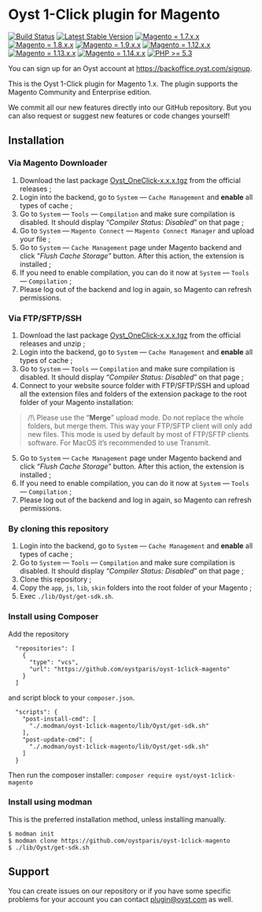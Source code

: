 # Oyst 1-Click plugin for Magento

[![Build Status](https://travis-ci.org/oystparis/oyst-1click-magento.svg?branch=master)](https://travis-ci.org/oystparis/oyst-1click-magento)
[![Latest Stable Version](https://img.shields.io/badge/latest-1.0.1-green.svg)](https://github.com/oystparis/oyst-1click-magento/releases)
[![Magento = 1.7.x.x](https://img.shields.io/badge/magento-1.7-blue.svg)](#)
[![Magento = 1.8.x.x](https://img.shields.io/badge/magento-1.8-blue.svg)](#)
[![Magento = 1.9.x.x](https://img.shields.io/badge/magento-1.9-blue.svg)](#)
[![Magento = 1.12.x.x](https://img.shields.io/badge/magento-1.12-blue.svg)](#)
[![Magento = 1.13.x.x](https://img.shields.io/badge/magento-1.13-blue.svg)](#)
[![Magento = 1.14.x.x](https://img.shields.io/badge/magento-1.14-blue.svg)](#)
[![PHP >= 5.3](https://img.shields.io/badge/php-%3E=5.3-green.svg)](#)

You can sign up for an Oyst account at https://backoffice.oyst.com/signup.

This is the Oyst 1-Click plugin for Magento 1.x.
The plugin supports the Magento Community and Enterprise edition.

We commit all our new features directly into our GitHub repository.
But you can also request or suggest new features or code changes yourself!

## Installation

### Via Magento Downloader

1. Download the last package [Oyst_OneClick-x.x.x.tgz](https://github.com/oystparis/oyst-1click-magento/releases) from the official releases ;
2. Login into the backend, go to `System` — `Cache Management` and __enable__ all types of cache ;
3. Go to `System` — `Tools` — `Compilation` and make sure compilation is disabled. It should display “_Compiler Status: Disabled_” on that page ;
4. Go to `System` — `Magento Connect` — `Magento Connect Manager` and upload your file ;
5. Go to `System` — `Cache Management` page under Magento backend and click “_Flush Cache Storage_” button. After this action, the extension is installed ;
6. If you need to enable compilation, you can do it now at `System` — `Tools` — `Compilation` ;
7. Please log out of the backend and log in again, so Magento can refresh permissions.

### Via FTP/SFTP/SSH

1. Download the last package [Oyst_OneClick-x.x.x.tgz](https://github.com/oystparis/oyst-1click-magento/releases) from the official releases and unzip ;
2. Login into the backend, go to `System` — `Cache Management` and __enable__ all types of cache ;
3. Go to `System` — `Tools` — `Compilation` and make sure compilation is disabled. It should display “_Compiler Status: Disabled_” on that page ;
4. Connect to your website source folder with FTP/SFTP/SSH and upload all the extension files and folders of the extension package to the root folder of your Magento installation:
> /!\ Please use the “__Merge__” upload mode. Do not replace the whole folders, but merge them. This way your FTP/SFTP client will only add new files. This mode is used by default by most of FTP/SFTP clients software. For MacOS it’s recommended to use Transmit.
5. Go to `System` — `Cache Management` page under Magento backend and click “_Flush Cache Storage_” button. After this action, the extension is installed ;
6. If you need to enable compilation, you can do it now at `System` — `Tools` — `Compilation` ;
7. Please log out of the backend and log in again, so Magento can refresh permissions.

### By cloning this repository

1. Login into the backend, go to `System` — `Cache Management` and __enable__ all types of cache ;
2. Go to `System` — `Tools` — `Compilation` and make sure compilation is disabled. It should display “_Compiler Status: Disabled_” on that page ;
3. Clone this repository ;
4. Copy the `app`, `js`, `lib`, `skin` folders into the root folder of your Magento ;
5. Exec `./lib/Oyst/get-sdk.sh`.

### Install using Composer

Add the repository
```
  "repositories": [
    {
      "type": "vcs",
      "url": "https://github.com/oystparis/oyst-1click-magento"
    }
  ]
```
and script block to your ```composer.json```.
```
  "scripts": {
    "post-install-cmd": [
      "./.modman/oyst-1click-magento/lib/Oyst/get-sdk.sh"
    ],
    "post-update-cmd": [
      "./.modman/oyst-1click-magento/lib/Oyst/get-sdk.sh"
    ]
  }
```
Then run the composer installer: `composer require oyst/oyst-1click-magento`

### Install using modman

This is the preferred installation method, unless installing manually.
```
$ modman init
$ modman clone https://github.com/oystparis/oyst-1click-magento
$ ./lib/Oyst/get-sdk.sh
```

## Support

You can create issues on our repository or if you have some specific problems for your account you can contact <a href="mailto:plugin@oyst.com">plugin@oyst.com</a> as well.
